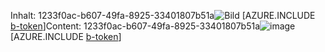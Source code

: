 <span data-ttu-id="6bd60-101">Inhalt: 1233f0ac-b607-49fa-8925-33401807b51a![Bild](abd9c9f0-9fc9-40c4-bf73-c23886fd9668.png)
[AZURE.INCLUDE [b-token](26ea2bd4-2551-42a4-ac7e-94e2d4fc9942.md)]</span><span class="sxs-lookup"><span data-stu-id="6bd60-101">Content: 1233f0ac-b607-49fa-8925-33401807b51a![image](abd9c9f0-9fc9-40c4-bf73-c23886fd9668.png)
[AZURE.INCLUDE [b-token](26ea2bd4-2551-42a4-ac7e-94e2d4fc9942.md)]</span></span>

